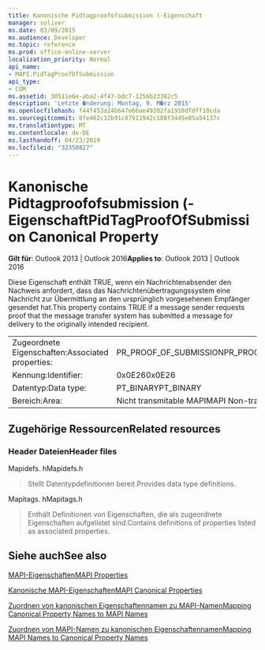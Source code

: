 ```yaml
---
title: Kanonische Pidtagproofofsubmission (-Eigenschaft
manager: soliver
ms.date: 03/09/2015
ms.audience: Developer
ms.topic: reference
ms.prod: office-online-server
localization_priority: Normal
api_name:
- MAPI.PidTagProofOfSubmission
api_type:
- COM
ms.assetid: 30511e6e-aba2-4f47-bdc7-1256b23382c5
description: 'Letzte �nderung: Montag, 9. M�rz 2015'
ms.openlocfilehash: f44f453a24b647e66ae49202fa1910dfdff10cda
ms.sourcegitcommit: 8fe462c32b91c87911942c188f3445e85a54137c
ms.translationtype: MT
ms.contentlocale: de-DE
ms.lasthandoff: 04/23/2019
ms.locfileid: "32350827"
---
```

# <a name="pidtagproofofsubmission-canonical-property"></a><span data-ttu-id="53d0e-103">Kanonische Pidtagproofofsubmission (-Eigenschaft</span><span class="sxs-lookup"><span data-stu-id="53d0e-103">PidTagProofOfSubmission Canonical Property</span></span>

  
  
<span data-ttu-id="53d0e-104">**Gilt für**: Outlook 2013 | Outlook 2016</span><span class="sxs-lookup"><span data-stu-id="53d0e-104">**Applies to**: Outlook 2013 | Outlook 2016</span></span> 
  
<span data-ttu-id="53d0e-105">Diese Eigenschaft enthält TRUE, wenn ein Nachrichtenabsender den Nachweis anfordert, dass das Nachrichtenübertragungssystem eine Nachricht zur Übermittlung an den ursprünglich vorgesehenen Empfänger gesendet hat.</span><span class="sxs-lookup"><span data-stu-id="53d0e-105">This property contains TRUE if a message sender requests proof that the message transfer system has submitted a message for delivery to the originally intended recipient.</span></span>
  
|||
|:-----|:-----|
|<span data-ttu-id="53d0e-106">Zugeordnete Eigenschaften:</span><span class="sxs-lookup"><span data-stu-id="53d0e-106">Associated properties:</span></span>  <br/> |<span data-ttu-id="53d0e-107">PR_PROOF_OF_SUBMISSION</span><span class="sxs-lookup"><span data-stu-id="53d0e-107">PR_PROOF_OF_SUBMISSION</span></span>  <br/> |
|<span data-ttu-id="53d0e-108">Kennung:</span><span class="sxs-lookup"><span data-stu-id="53d0e-108">Identifier:</span></span>  <br/> |<span data-ttu-id="53d0e-109">0x0E26</span><span class="sxs-lookup"><span data-stu-id="53d0e-109">0x0E26</span></span>  <br/> |
|<span data-ttu-id="53d0e-110">Datentyp:</span><span class="sxs-lookup"><span data-stu-id="53d0e-110">Data type:</span></span>  <br/> |<span data-ttu-id="53d0e-111">PT_BINARY</span><span class="sxs-lookup"><span data-stu-id="53d0e-111">PT_BINARY</span></span>  <br/> |
|<span data-ttu-id="53d0e-112">Bereich:</span><span class="sxs-lookup"><span data-stu-id="53d0e-112">Area:</span></span>  <br/> |<span data-ttu-id="53d0e-113">Nicht transmitable MAPI</span><span class="sxs-lookup"><span data-stu-id="53d0e-113">MAPI Non-transmittable</span></span>  <br/> |
   
## <a name="related-resources"></a><span data-ttu-id="53d0e-114">Zugehörige Ressourcen</span><span class="sxs-lookup"><span data-stu-id="53d0e-114">Related resources</span></span>

### <a name="header-files"></a><span data-ttu-id="53d0e-115">Header Dateien</span><span class="sxs-lookup"><span data-stu-id="53d0e-115">Header files</span></span>

<span data-ttu-id="53d0e-116">Mapidefs. h</span><span class="sxs-lookup"><span data-stu-id="53d0e-116">Mapidefs.h</span></span>
  
> <span data-ttu-id="53d0e-117">Stellt Datentypdefinitionen bereit.</span><span class="sxs-lookup"><span data-stu-id="53d0e-117">Provides data type definitions.</span></span>
    
<span data-ttu-id="53d0e-118">Mapitags. h</span><span class="sxs-lookup"><span data-stu-id="53d0e-118">Mapitags.h</span></span>
  
> <span data-ttu-id="53d0e-119">Enthält Definitionen von Eigenschaften, die als zugeordnete Eigenschaften aufgelistet sind.</span><span class="sxs-lookup"><span data-stu-id="53d0e-119">Contains definitions of properties listed as associated properties.</span></span>
    
## <a name="see-also"></a><span data-ttu-id="53d0e-120">Siehe auch</span><span class="sxs-lookup"><span data-stu-id="53d0e-120">See also</span></span>



[<span data-ttu-id="53d0e-121">MAPI-Eigenschaften</span><span class="sxs-lookup"><span data-stu-id="53d0e-121">MAPI Properties</span></span>](mapi-properties.md)
  
[<span data-ttu-id="53d0e-122">Kanonische MAPI-Eigenschaften</span><span class="sxs-lookup"><span data-stu-id="53d0e-122">MAPI Canonical Properties</span></span>](mapi-canonical-properties.md)
  
[<span data-ttu-id="53d0e-123">Zuordnen von kanonischen Eigenschaftennamen zu MAPI-Namen</span><span class="sxs-lookup"><span data-stu-id="53d0e-123">Mapping Canonical Property Names to MAPI Names</span></span>](mapping-canonical-property-names-to-mapi-names.md)
  
[<span data-ttu-id="53d0e-124">Zuordnen von MAPI-Namen zu kanonischen Eigenschaftennamen</span><span class="sxs-lookup"><span data-stu-id="53d0e-124">Mapping MAPI Names to Canonical Property Names</span></span>](mapping-mapi-names-to-canonical-property-names.md)

